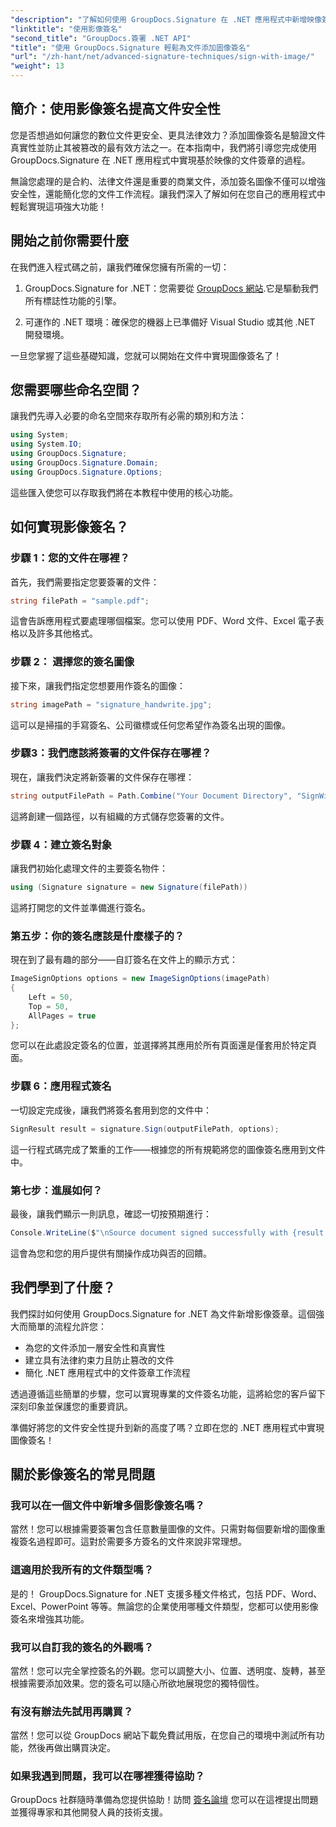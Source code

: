 ```yaml
---
"description": "了解如何使用 GroupDocs.Signature 在 .NET 應用程式中新增映像簽章來增強文件安全性。輕鬆集成，即可獲得防篡改且具有法律約束力的文件。"
"linktitle": "使用影像簽名"
"second_title": "GroupDocs.簽署 .NET API"
"title": "使用 GroupDocs.Signature 輕鬆為文件添加圖像簽名"
"url": "/zh-hant/net/advanced-signature-techniques/sign-with-image/"
"weight": 13
---
```


## 簡介：使用影像簽名提高文件安全性

您是否想過如何讓您的數位文件更安全、更具法律效力？添加圖像簽名是驗證文件真實性並防止其被篡改的最有效方法之一。在本指南中，我們將引導您完成使用 GroupDocs.Signature 在 .NET 應用程式中實現基於映像的文件簽章的過程。

無論您處理的是合約、法律文件還是重要的商業文件，添加簽名圖像不僅可以增強安全性，還能簡化您的文件工作流程。讓我們深入了解如何在您自己的應用程式中輕鬆實現這項強大功能！

## 開始之前你需要什麼

在我們進入程式碼之前，讓我們確保您擁有所需的一切：

1. GroupDocs.Signature for .NET：您需要從 [GroupDocs 網站](https://releases.groupdocs.com/signature/net/).它是驅動我們所有標誌性功能的引擎。

2. 可運作的 .NET 環境：確保您的機器上已準備好 Visual Studio 或其他 .NET 開發環境。

一旦您掌握了這些基礎知識，您就可以開始在文件中實現圖像簽名了！

## 您需要哪些命名空間？

讓我們先導入必要的命名空間來存取所有必需的類別和方法：

```csharp
using System;
using System.IO;
using GroupDocs.Signature;
using GroupDocs.Signature.Domain;
using GroupDocs.Signature.Options;
```

這些匯入使您可以存取我們將在本教程中使用的核心功能。

## 如何實現影像簽名？

### 步驟 1：您的文件在哪裡？

首先，我們需要指定您要簽署的文件：

```csharp
string filePath = "sample.pdf";
```

這會告訴應用程式要處理哪個檔案。您可以使用 PDF、Word 文件、Excel 電子表格以及許多其他格式。

### 步驟 2： 選擇您的簽名圖像

接下來，讓我們指定您想要用作簽名的圖像：

```csharp
string imagePath = "signature_handwrite.jpg";
```

這可以是掃描的手寫簽名、公司徽標或任何您希望作為簽名出現的圖像。

### 步驟3：我們應該將簽署的文件保存在哪裡？

現在，讓我們決定將新簽署的文件保存在哪裡：

```csharp
string outputFilePath = Path.Combine("Your Document Directory", "SignWithImage", fileName);
```

這將創建一個路徑，以有組織的方式儲存您簽署的文件。

### 步驟 4：建立簽名對象

讓我們初始化處理文件的主要簽名物件：

```csharp
using (Signature signature = new Signature(filePath))
```

這將打開您的文件並準備進行簽名。

### 第五步：你的簽名應該是什麼樣子的？

現在到了最有趣的部分——自訂簽名在文件上的顯示方式：

```csharp
ImageSignOptions options = new ImageSignOptions(imagePath)
{
    Left = 50,
    Top = 50,
    AllPages = true
};
```

您可以在此處設定簽名的位置，並選擇將其應用於所有頁面還是僅套用於特定頁面。

### 步驟 6：應用程式簽名

一切設定完成後，讓我們將簽名套用到您的文件中：

```csharp
SignResult result = signature.Sign(outputFilePath, options);
```

這一行程式碼完成了繁重的工作——根據您的所有規範將您的圖像簽名應用到文件中。

### 第七步：進展如何？

最後，讓我們顯示一則訊息，確認一切按預期進行：

```csharp
Console.WriteLine($"\nSource document signed successfully with {result.Succeeded.Count} signature(s).\nFile saved at {outputFilePath}.");
```

這會為您和您的用戶提供有關操作成功與否的回饋。

## 我們學到了什麼？

我們探討如何使用 GroupDocs.Signature for .NET 為文件新增影像簽章。這個強大而簡單的流程允許您：

- 為您的文件添加一層安全性和真實性
- 建立具有法律約束力且防止篡改的文件
- 簡化 .NET 應用程式中的文件簽章工作流程

透過遵循這些簡單的步驟，您可以實現專業的文件簽名功能，這將給您的客戶留下深刻印象並保護您的重要資訊。

準備好將您的文件安全性提升到新的高度了嗎？立即在您的 .NET 應用程式中實現圖像簽名！

## 關於影像簽名的常見問題

### 我可以在一個文件中新增多個影像簽名嗎？

當然！您可以根據需要簽署包含任意數量圖像的文件。只需對每個要新增的圖像重複簽名過程即可。這對於需要多方簽名的文件來說非常理想。

### 這適用於我所有的文件類型嗎？

是的！ GroupDocs.Signature for .NET 支援多種文件格式，包括 PDF、Word、Excel、PowerPoint 等等。無論您的企業使用哪種文件類型，您都可以使用影像簽名來增強其功能。

### 我可以自訂我的簽名的外觀嗎？

當然！您可以完全掌控簽名的外觀。您可以調整大小、位置、透明度、旋轉，甚至根據需要添加效果。您的簽名可以隨心所欲地展現您的獨特個性。

### 有沒有辦法先試用再購買？

當然！您可以從 GroupDocs 網站下載免費試用版，在您自己的環境中測試所有功能，然後再做出購買決定。

### 如果我遇到問題，我可以在哪裡獲得協助？

GroupDocs 社群隨時準備為您提供協助！訪問 [簽名論壇](https://forum.groupdocs.com/c/signature/13) 您可以在這裡提出問題並獲得專家和其他開發人員的技術支援。